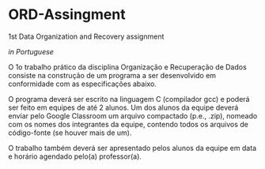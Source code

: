 # ORD-Assingment


1st Data Organization and Recovery assignment


*in Portuguese*


O 1o trabalho prático da disciplina Organização e Recuperação de Dados consiste na construção de um programa a ser desenvolvido em conformidade com as especificações abaixo.

O programa deverá ser escrito na linguagem C (compilador gcc) e poderá ser feito em equipes de até 2 alunos. Um dos alunos da equipe deverá enviar pelo Google Classroom um arquivo compactado (p.e., .zip), nomeado com os nomes dos integrantes da equipe, contendo todos os arquivos de código-fonte (se houver mais de um).

O trabalho também deverá ser apresentado pelos alunos da equipe em data e horário agendado pelo(a) professor(a).
